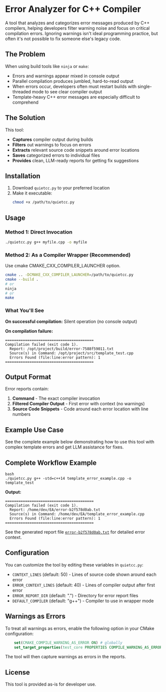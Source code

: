 # Error Analyzer for C++ Compiler

A tool that analyzes and categorizes error messages produced by C++ compilers, helping developers filter warning noise and focus on critical compilation errors. Ignoring warnings isn't ideal programming practice, but often it's not possible to fix someone else's legacy code.

## The Problem

When using build tools like `ninja` or `make`:
- Errors and warnings appear mixed in console output
- Parallel compilation produces jumbled, hard-to-read output
- When errors occur, developers often must restart builds with single-threaded mode to see clear compiler output
- Template-heavy C++ error messages are especially difficult to comprehend

## The Solution

This tool:
- **Captures** compiler output during builds
- **Filters** out warnings to focus on errors
- **Extracts** relevant source code snippets around error locations
- **Saves** categorized errors to individual files
- **Provides** clean, LLM-ready reports for getting fix suggestions

## Installation

1. Download `quietcc.py` to your preferred location
2. Make it executable:
   ```bash
   chmod +x /path/to/quietcc.py
   ```

## Usage

### Method 1: Direct Invocation
```bash
./quietcc.py g++ myfile.cpp -o myfile
```

### Method 2: As a Compiler Wrapper (Recommended)
Use cmake CMAKE_CXX_COMPILER_LAUNCHER option.

```bash
cmake .. -DCMAKE_CXX_COMPILER_LAUNCHER=/path/to/quietcc.py
cmake --build .
# or
ninja
# or
make
```

### What You'll See

**On successful compilation:** Silent operation (no console output)

**On compilation failure:**
```
========================================
Compilation failed (exit code 1).
  Report: /opt/project/build/error-7588f59011.txt
  Source(s) in Command: /opt/project/src/template_test.cpp
  Errors Found (file:line:error pattern): 1
========================================
```

## Output Format

Error reports contain:
1. **Command** - The exact compiler invocation
2. **Filtered Compiler Output** - First error with context (no warnings)
3. **Source Code Snippets** - Code around each error location with line numbers

## Example Use Case

See the complete example below demonstrating how to use this tool with complex template errors and get LLM assistance for fixes.

## Complete Workflow Example

```
bash
./quietcc.py g++ -std=c++14 template_error_example.cpp -o template_test
```

**Output:**
```
========================================
Compilation failed (exit code 1).
  Report: /home/dev/EA/error-b2f578d0ab.txt
  Source(s) in Command: /home/dev/EA/template_error_example.cpp
  Errors Found (file:line:error pattern): 1
========================================
```

See the generated report file [`error-b2f578d0ab.txt`](error-b2f578d0ab.txt) for detailed error context.

## Configuration

You can customize the tool by editing these variables in `quietcc.py`:

- `CONTEXT_LINES` (default: 50) - Lines of source code shown around each error
- `ERROR_CONTEXT_LINES` (default: 40) - Lines of compiler output after first error
- `ERROR_REPORT_DIR` (default: ".") - Directory for error report files
- `DEFAULT_COMPILER` (default: "g++") - Compiler to use in wrapper mode

## Warnings as Errors

To treat all warnings as errors, enable the following option in your CMake configuration:

```cmake
    set(CMAKE_COMPILE_WARNING_AS_ERROR ON) # globally
    set_target_properties(test_core PROPERTIES COMPILE_WARNING_AS_ERROR ON) # per-target
```

The tool will then capture warnings as errors in the reports.

## License

This tool is provided as-is for developer use.